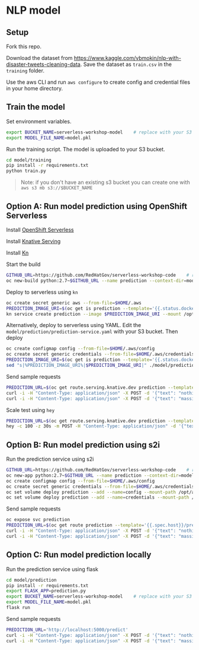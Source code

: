 # NLP model

## Setup

Fork this repo.

Download the dataset from https://www.kaggle.com/vbmokin/nlp-with-disaster-tweets-cleaning-data.  Save the dataset as `train.csv` in the `training` folder.

Use the aws CLI and run `aws configure` to create config and credential files in your home directory.

## Train the model

Set environment variables.

```bash
export BUCKET_NAME=serverless-workshop-model    # replace with your S3 bucket
export MODEL_FILE_NAME=model.pkl
```

Run the training script.  The model is uploaded to your S3 bucket.

```bash
cd model/training
pip install -r requirements.txt
python train.py
```

> Note: if you don't have an existing s3 bucket you can create one with `aws s3 mb s3://$BUCKET_NAME`


## Option A: Run model prediction using OpenShift Serverless

Install [OpenShift Serverless](https://docs.openshift.com/container-platform/4.5/serverless/installing_serverless/installing-openshift-serverless.html)

Install [Knative Serving](https://docs.openshift.com/container-platform/4.5/serverless/installing_serverless/installing-knative-serving.html#installing-knative-serving)

Install [Kn](https://github.com/knative/client/blob/master/docs/README.md)

Start the build

```bash
GITHUB_URL=https://github.com/RedHatGov/serverless-workshop-code    # replace with your forked repo's url
oc new-build python:2.7~$GITHUB_URL --name prediction --context-dir=model/prediction
```

Deploy to serverless using `kn`

```bash
oc create secret generic aws --from-file=$HOME/.aws
PREDICTION_IMAGE_URI=$(oc get is prediction --template='{{.status.dockerImageRepository}}')
kn service create prediction --image $PREDICTION_IMAGE_URI --mount /opt/app-root/src/.aws=aws --volume aws=sc:aws --env BUCKET_NAME=serverless-workshop-model --env MODEL_FILE_NAME=model.pkl  # replace with your S3 bucket
```

Alternatively, deploy to serverless using YAML.  Edit the `model/prediction/prediction-service.yaml` with your S3 bucket.  Then deploy

```bash
oc create configmap config --from-file=$HOME/.aws/config
oc create secret generic credentials --from-file=$HOME/.aws/credentials
PREDICTION_IMAGE_URI=$(oc get is prediction --template='{{.status.dockerImageRepository}}')
sed "s|%PREDICTION_IMAGE_URI%|$PREDICTION_IMAGE_URI|" ./model/prediction/prediction-service.yaml | oc create -f -
```

Send sample requests

```bash
PREDICTION_URL=$(oc get route.serving.knative.dev prediction --template='{{.status.url}}/predict')
curl -i -H "Content-Type: application/json" -X POST -d '{"text": "nothing to see here"}' $PREDICTION_URL
curl -i -H "Content-Type: application/json" -X POST -d '{"text": "massive flooding and thunderstorms taking place"}' $PREDICTION_URL
```

Scale test using `hey`

```bash
PREDICTION_URL=$(oc get route.serving.knative.dev prediction --template='{{.status.url}}/predict')
hey -c 100 -z 30s -m POST -H "Content-Type: application/json" -d '{"text": "nothing to see here"}' $PREDICTION_URL
```

## Option B: Run model prediction using s2i

Run the prediction service using s2i

```bash
GITHUB_URL=https://github.com/RedHatGov/serverless-workshop-code    # replace with your forked repo's url
oc new-app python:2.7~$GITHUB_URL --name prediction --context-dir=model/prediction --env BUCKET_NAME=serverless-workshop-model --env MODEL_FILE_NAME=model.pkl  # replace with your S3 bucket
oc create configmap config --from-file=$HOME/.aws/config
oc create secret generic credentials --from-file=$HOME/.aws/credentials
oc set volume deploy prediction --add --name=config --mount-path /opt/app-root/src/.aws/config --sub-path=config --source='{"configMap":{"name":"config"}}'
oc set volume deploy prediction --add --name=credentials --mount-path /opt/app-root/src/.aws/credentials --sub-path=credentials --source='{"secret":{"secretName":"credentials"}}'
```

Send sample requests

```bash
oc expose svc prediction
PREDICTION_URL=$(oc get route prediction --template='{{.spec.host}}/predict')
curl -i -H "Content-Type: application/json" -X POST -d '{"text": "nothing to see here"}' $PREDICTION_URL
curl -i -H "Content-Type: application/json" -X POST -d '{"text": "massive flooding and thunderstorms taking place"}' $PREDICTION_URL
```

## Option C: Run model prediction locally

Run the prediction service using flask

```bash
cd model/prediction
pip install -r requirements.txt
export FLASK_APP=prediction.py
export BUCKET_NAME=serverless-workshop-model    # replace with your S3 bucket
export MODEL_FILE_NAME=model.pkl
flask run
```

Send sample requests

```bash
PREDICTION_URL='http://localhost:5000/predict'
curl -i -H "Content-Type: application/json" -X POST -d '{"text": "nothing to see here"}' $PREDICTION_URL
curl -i -H "Content-Type: application/json" -X POST -d '{"text": "massive flooding and thunderstorms taking place"}' $PREDICTION_URL
```
